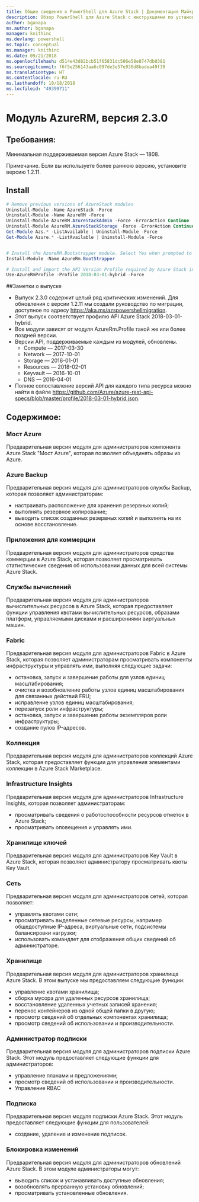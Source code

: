 ```yaml
---
title: Общие сведения о PowerShell для Azure Stack | Документация Майкрософт
description: Обзор PowerShell для Azure Stack с инструкциями по установке и конфигурации.
author: bganapa
ms.author: bganapa
manager: knithinc
ms.devlang: powershell
ms.topic: conceptual
ms.manager: knithinc
ms.date: 09/21/2018
ms.openlocfilehash: d514e43d82bcb51f65831dc506e58e8747db0381
ms.sourcegitcommit: f6f5e256143aa6c097de3e57e930d8badea49f30
ms.translationtype: HT
ms.contentlocale: ru-RU
ms.lasthandoff: 10/18/2018
ms.locfileid: "49399711"
---
```

# <a name="azurerm-module-230"></a>Модуль AzureRM, версия 2.3.0

## <a name="requirements"></a>Требования:
Минимальная поддерживаемая версия Azure Stack — 1808.

Примечание. Если вы используете более раннюю версию, установите версию 1.2.11.


## <a name="install"></a>Install
```powershell
# Remove previous versions of AzureStack modules
Uninstall-Module -Name AzureStack -Force 
Uninstall-Module -Name AzureRM -Force 
Uninstall-Module AzureRM.AzureStackAdmin -Force -ErrorAction Continue
Uninstall-Module AzureRM.AzureStackStorage -Force -ErrorAction Continue
Get-Module Azs.* -ListAvailable | Uninstall-Module -Force
Get-Module Azure.* -ListAvailable | Uninstall-Module -Force


# Install the AzureRM.Bootstrapper module. Select Yes when prompted to install NuGet
Install-Module -Name AzureRm.BootStrapper

# Install and import the API Version Profile required by Azure Stack into the current PowerShell session.
Use-AzureRmProfile -Profile 2018-03-01-hybrid -Force

```

##<a name="release-notes"></a>Заметки о выпуске
* Выпуск 2.3.0 содержит целый ряд критических изменений. Для обновления с версии 1.2.11 мы создали руководство по миграции, доступное по адресу https://aka.ms/azspowershellmigration.
* Этот выпуск соответствует профилю API Azure Stack 2018-03-01-hybrid.
* Все модули зависят от модуля AzureRm.Profile такой же или более поздней версии.
* Версии API, поддерживаемые каждым из модулей, обновлены. 
    * Compute — 2017-03-30
    * Network — 2017-10-01
    * Storage — 2016-01-01
    * Resources — 2018-02-01
    * Keyvault — 2016-10-01
    * DNS — 2016-04-01
* Полное сопоставление версий API для каждого типа ресурса можно найти в файле https://github.com/Azure/azure-rest-api-specs/blob/master/profile/2018-03-01-hybrid.json.

## <a name="content"></a>Содержимое:
### <a name="azure-bridge"></a>Мост Azure
Предварительная версия модуля для администраторов компонента Azure Stack "Мост Azure", которая позволяет объединять образы из Azure.

### <a name="backup"></a>Azure Backup
Предварительная версия модуля для администраторов службы Backup, которая позволяет администраторам:
- настраивать расположение для хранения резервных копий;
- выполнять резервное копирование;
- выводить список созданных резервных копий и выполнять на их основе восстановление.

### <a name="commerce"></a>Приложения для коммерции
Предварительная версия модуля для администраторов средства коммерции в Azure Stack, которая позволяет просматривать статистические сведения об использовании данных для всей системы Azure Stack.

### <a name="compute"></a>Службы вычислений
Предварительная версия модуля для администраторов вычислительных ресурсов в Azure Stack, которая предоставляет функции управления квотами вычислительных ресурсов, образами платформ, управляемыми дисками и расширениями виртуальных машин.

### <a name="fabric"></a>Fabric
Предварительная версия модуля для администраторов Fabric в Azure Stack, которая позволяет администраторам просматривать компоненты инфраструктуры и управлять ими, выполняя следующие задачи:
- остановка, запуск и завершение работы для узлов единиц масштабирования;
- очистка и возобновление работы узлов единиц масштабирования для связанных действий FRU;
- исправление узлов единиц масштабирования;
- перезапуск роли инфраструктуры;
- остановка, запуск и завершение работы экземпляров роли инфраструктуры;
- создание пулов IP-адресов.


### <a name="gallery"></a>Коллекция
Предварительная версия модуля для администраторов коллекций Azure Stack, которая предоставляет функции для управления элементами коллекции в Azure Stack Marketplace.

### <a name="infrastructure-insights"></a>Infrastructure Insights
Предварительная версия модуля для администраторов Infrastructure Insights, которая позволяет администраторам:
- просматривать сведения о работоспособности ресурсов отметок в Azure Stack;
- просматривать оповещения и управлять ими.

### <a name="keyvault"></a>Хранилище ключей
Предварительная версия модуля для администраторов Key Vault в Azure Stack, которая позволяет администратору просматривать квоты Key Vault.

### <a name="network"></a>Сеть
Предварительная версия модуля для администраторов сетей, которая позволяет:
- управлять квотами сети;
- просматривать выделенные сетевые ресурсы, например общедоступные IP-адреса, виртуальные сети, подсистемы балансировки нагрузки;
- использовать командлет для отображения общих сведений об администраторе.

### <a name="storage"></a>Хранилище
Предварительная версия модуля для администраторов хранилища Azure Stack.  В этом выпуске мы предоставляем следующие функции:
- управление квотами хранилища;
- сборка мусора для удаленных ресурсов хранилища;
- восстановление удаленных учетных записей хранения;
- перенос контейнеров из одной общей папки в другую;
- просмотр сведений об отдельных компонентах хранилища;
- просмотр сведений об использовании и производительности.

### <a name="subscription-admin"></a>Администратор подписки
Предварительная версия модуля для администраторов подписки Azure Stack.  Этот модуль предоставляет следующие функции для администраторов:
- управление планами и предложениями;
- просмотр сведений об использовании и производительности.
- Управление RBAC

### <a name="subscription"></a>Подписка
Предварительная версия модуля подписки Azure Stack.  Этот модуль предоставляет следующие функции для пользователей:
- создание, удаление и изменение подписок.

### <a name="update"></a>Блокировка изменений
Предварительная версия модуля для администраторов обновлений Azure Stack.  В этом модуле администраторы могут:
- выводить список и устанавливать доступные обновления;
- возобновлять прерванную установку обновлений;
- просматривать установленные обновления.
